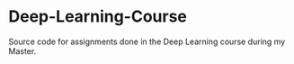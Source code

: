 # Deep-Learning-Course

Source code for assignments done in the Deep Learning course during my Master.
